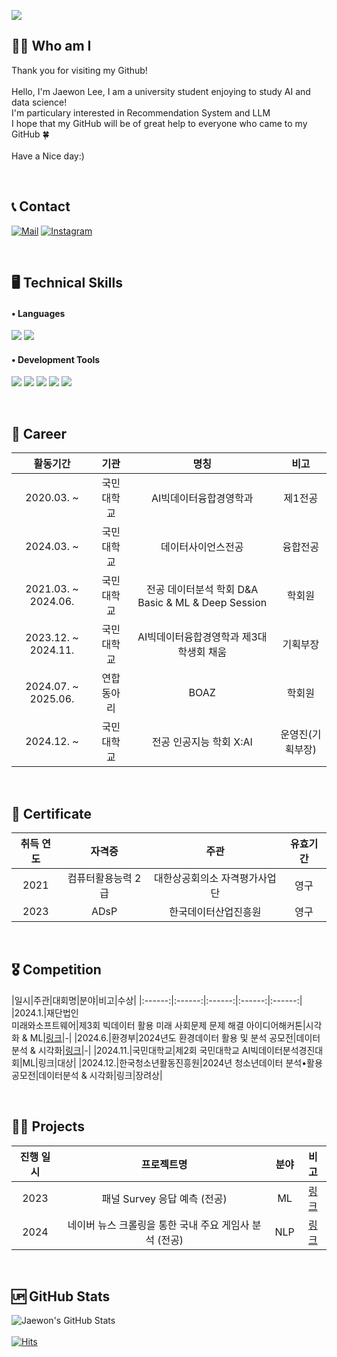 ![](https://capsule-render.vercel.app/api?type=waving&color=auto&height=150&section=header&fontSize=60&animation=twinkling&text=Welcome👦&desc=This%20is%20Jaewon's%20Github!&descSize=30&fontColor=ffffff&fontAlignY=30)

## 🙇‍♂️ Who am I
Thank you for visiting my Github!<br/><br/>
Hello, I'm Jaewon Lee, I am a university student enjoying to study AI and data science!<br/>
I'm particulary interested in Recommendation System and LLM<br/>
I hope that my GitHub will be of great help to everyone who came to my GitHub 🍀<br/><br/>
Have a Nice day:)


<br/>

## 📞 Contact 
[![Mail](https://img.shields.io/badge/wodnjsdl0123@kookmin.ac.kr-e10915?style=flat-square&logo=Gmail&logoColor=white)](wodnjsdl0123@kookmin.ac.kr)
[![Instagram](https://img.shields.io/badge/Instagram-dd2a7b?style=flat-square&logo=Instagram&logoColor=white)](https://www.instagram.com/jaewon1634/) 

<br/>

## 🖥️ Technical Skills 
#### • Languages 
<img src="https://img.shields.io/badge/Python-3776AB?style=flat-square&logo=Python&logoColor=white"/> <img src="https://img.shields.io/badge/Pytorch-EE4C2C?style=flat-square&logo=Pytorch&logoColor=white"/>

#### • Development Tools
<img src="https://img.shields.io/badge/VSCode-007ACC?style=flat-square&logo=Visual Studio Code&logoColor=white"/> <img src="https://img.shields.io/badge/Jupyter-F37626?style=flat-square&logo=Jupyter&logoColor=white"/> <img src="https://img.shields.io/badge/Anaconda-44A833?style=flat-square&logo=Anaconda&logoColor=white"/>  <img src="https://img.shields.io/badge/Google Colab-F9AB00?style=flat-square&logo=Google Colab&logoColor=white"/> <img src="https://img.shields.io/badge/MySQL-4479A1?style=flat-square&logo=MySQL&logoColor=white"/>

<br/>

## 👔 Career 
| 활동기간 | 기관 | 명칭 | 비고 |
| :------: | :------: | :------: | :------: |
| 2020.03. ~ | 국민대학교 | AI빅데이터융합경영학과 | 제1전공 | 재학 |
| 2024.03. ~ | 국민대학교 | 데이터사이언스전공 | 융합전공 | 재학 |
| 2021.03. ~ 2024.06. | 국민대학교 | 전공 데이터분석 학회 D&A Basic & ML & Deep Session | 학회원 | 수료 |
| 2023.12. ~ 2024.11. | 국민대학교 | AI빅데이터융합경영학과 제3대 학생회 채움 | 기획부장 | - |
| 2024.07. ~ 2025.06. | 연합동아리 | BOAZ | 학회원 | - |
| 2024.12. ~ | 국민대학교 | 전공 인공지능 학회 X:AI | 운영진(기획부장) | - |


<br/>

## 🪪 Certificate
|취득 연도|자격증|주관|유효기간|
| :------: | :------: | :------: | :------: |
| 2021 | 컴퓨터활용능력 2급 | 대한상공회의소 자격평가사업단 | 영구 |
| 2023 | ADsP | 한국데이터산업진흥원 | 영구 |

<br/>

## 🎖️ Competition
|일시|주관|대회명|분야|비고|수상|
|:------:|:------:|:------:|:------:|:------:|
|2024.1.|재단법인<br/>미래와소프트웨어|제3회 빅데이터 활용 미래 사회문제 문제 해결 아이디어해커톤|시각화 & ML|[링크](https://github.com/Jaewon1634/Maintenance-bill_prediction)|-|
|2024.6.|환경부|2024년도 환경데이터 활용 및 분석 공모전|데이터분석 & 시각화|[링크](https://github.com/Jaewon1634/fine-dust_solving)|-|
|2024.11.|국민대학교|제2회 국민대학교 AI빅데이터분석경진대회|ML|링크|대상|
|2024.12.|한국청소년활동진흥원|2024년 청소년데이터 분석•활용 공모전|데이터분석 & 시각화|링크|장려상|



<br/>

## 👨‍💻 Projects
|진행 일시|프로젝트명|분야|비고|
|:------:|:------:|:------:|:------:|
|2023|패널 Survey 응답 예측 (전공)|ML|[링크](https://github.com/Jaewon1634/panel_survey_prediction)|
|2024|네이버 뉴스 크롤링을 통한 국내 주요 게임사 분석 (전공)|NLP|[링크](https://github.com/Jaewon1634/Game_Company_Analysis.github.io)|

<br/>

## 🆙 GitHub Stats
![Jaewon's GitHub Stats](https://github-readme-stats.vercel.app/api?username=Jaewon1634&show_icons=true&theme=swift)
<br/>
<br/>
[![Hits](https://hits.seeyoufarm.com/api/count/incr/badge.svg?url=https://github.com/Jaewon1634%2Fgjbae1212%2Fhit-counter)](https://hits.seeyoufarm.com) 
